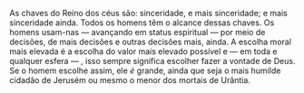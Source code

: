 ﻿As chaves do Reino dos céus são: sinceridade, e mais sinceridade; e mais sinceridade ainda. Todos os homens têm o alcance dessas chaves. Os homens usam-nas — avançando em status espiritual — por meio de decisões, de mais decisões e outras decisões mais, ainda. A escolha moral mais elevada é a escolha do valor mais elevado possível e — em toda e qualquer esfera — , isso sempre significa escolher fazer a vontade de Deus. Se o homem escolhe assim, ele <em>é</em> grande, ainda que seja o mais humilde cidadão de Jerusém ou mesmo o menor dos mortais de Urântia.